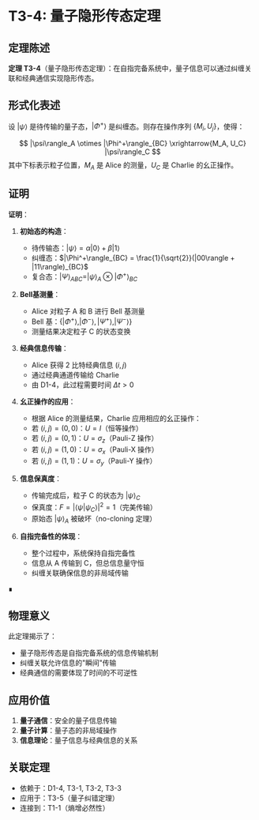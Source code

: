 # T3-4: 量子隐形传态定理

## 定理陈述

**定理 T3-4**（量子隐形传态定理）：在自指完备系统中，量子信息可以通过纠缠关联和经典通信实现隐形传态。

## 形式化表述

设 $|\psi\rangle$ 是待传输的量子态，$|\Phi^+\rangle$ 是纠缠态。则存在操作序列 $\{M_i, U_j\}$，使得：

$$
|\psi\rangle_A \otimes |\Phi^+\rangle_{BC} \xrightarrow{M_A, U_C} |\psi\rangle_C
$$
其中下标表示粒子位置，$M_A$ 是 Alice 的测量，$U_C$ 是 Charlie 的幺正操作。

## 证明

**证明**：

1. **初始态的构造**：
   - 待传输态：$|\psi\rangle = \alpha|0\rangle + \beta|1\rangle$
   - 纠缠态：$|\Phi^+\rangle_{BC} = \frac{1}{\sqrt{2}}(|00\rangle + |11\rangle)_{BC}$
   - 复合态：$|\Psi\rangle_{ABC} = |\psi\rangle_A \otimes |\Phi^+\rangle_{BC}$

2. **Bell基测量**：
   - Alice 对粒子 A 和 B 进行 Bell 基测量
   - Bell 基：$\{|\Phi^+\rangle, |\Phi^-\rangle, |\Psi^+\rangle, |\Psi^-\rangle\}$
   - 测量结果决定粒子 C 的状态变换

3. **经典信息传输**：
   - Alice 获得 2 比特经典信息 $(i,j)$
   - 通过经典通道传输给 Charlie
   - 由 D1-4，此过程需要时间 $\Delta t > 0$

4. **幺正操作的应用**：
   - 根据 Alice 的测量结果，Charlie 应用相应的幺正操作：
   - 若 $(i,j) = (0,0)$：$U = I$（恒等操作）
   - 若 $(i,j) = (0,1)$：$U = \sigma_z$（Pauli-Z 操作）
   - 若 $(i,j) = (1,0)$：$U = \sigma_x$（Pauli-X 操作）
   - 若 $(i,j) = (1,1)$：$U = \sigma_y$（Pauli-Y 操作）

5. **信息保真度**：
   - 传输完成后，粒子 C 的状态为 $|\psi\rangle_C$
   - 保真度：$F = |\langle\psi|\psi_C\rangle|^2 = 1$（完美传输）
   - 原始态 $|\psi\rangle_A$ 被破坏（no-cloning 定理）

6. **自指完备性的体现**：
   - 整个过程中，系统保持自指完备性
   - 信息从 A 传输到 C，但总信息量守恒
   - 纠缠关联确保信息的非局域传输

∎

## 物理意义

此定理揭示了：
- 量子隐形传态是自指完备系统的信息传输机制
- 纠缠关联允许信息的"瞬间"传输
- 经典通信的需要体现了时间的不可逆性

## 应用价值

1. **量子通信**：安全的量子信息传输
2. **量子计算**：量子态的非局域操作
3. **信息理论**：量子信息与经典信息的关系

## 关联定理

- 依赖于：D1-4, T3-1, T3-2, T3-3
- 应用于：T3-5（量子纠错定理）
- 连接到：T1-1（熵增必然性）